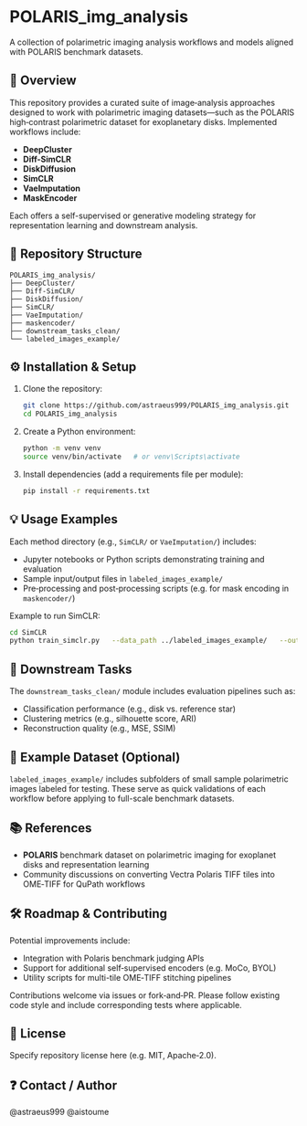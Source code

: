 # POLARIS_img_analysis

A collection of polarimetric imaging analysis workflows and models aligned with POLARIS benchmark datasets.

## 🚀 Overview

This repository provides a curated suite of image‑analysis approaches designed to work with polarimetric imaging datasets—such as the POLARIS high‑contrast polarimetric dataset for exoplanetary disks. Implemented workflows include:

- **DeepCluster**
- **Diff-SimCLR**
- **DiskDiffusion**
- **SimCLR**
- **VaeImputation**
- **MaskEncoder**

Each offers a self-supervised or generative modeling strategy for representation learning and downstream analysis.

## 🧭 Repository Structure

```
POLARIS_img_analysis/
├── DeepCluster/
├── Diff‑SimCLR/
├── DiskDiffusion/
├── SimCLR/
├── VaeImputation/
├── maskencoder/
├── downstream_tasks_clean/
└── labeled_images_example/
```

## ⚙️ Installation & Setup

1. Clone the repository:
   ```bash
   git clone https://github.com/astraeus999/POLARIS_img_analysis.git
   cd POLARIS_img_analysis
   ```

2. Create a Python environment:
   ```bash
   python -m venv venv
   source venv/bin/activate   # or venv\Scripts\activate
   ```

3. Install dependencies (add a requirements file per module):
   ```bash
   pip install -r requirements.txt
   ```

## 💡 Usage Examples

Each method directory (e.g., `SimCLR/` or `VaeImputation/`) includes:

- Jupyter notebooks or Python scripts demonstrating training and evaluation
- Sample input/output files in `labeled_images_example/`
- Pre‑processing and post‑processing scripts (e.g. for mask encoding in `maskencoder/`)

Example to run SimCLR:

```bash
cd SimCLR
python train_simclr.py   --data_path ../labeled_images_example/   --output_dir ./checkpoints
```

## 🎯 Downstream Tasks

The `downstream_tasks_clean/` module includes evaluation pipelines such as:

- Classification performance (e.g., disk vs. reference star)
- Clustering metrics (e.g., silhouette score, ARI)
- Reconstruction quality (e.g., MSE, SSIM)

## 🧪 Example Dataset (Optional)

`labeled_images_example/` includes subfolders of small sample polarimetric images labeled for testing. These serve as quick validations of each workflow before applying to full-scale benchmark datasets.

## 📚 References

- **POLARIS** benchmark dataset on polarimetric imaging for exoplanet disks and representation learning  
- Community discussions on converting Vectra Polaris TIFF tiles into OME‑TIFF for QuPath workflows

## 🛠️ Roadmap & Contributing

Potential improvements include:

- Integration with Polaris benchmark judging APIs  
- Support for additional self‑supervised encoders (e.g. MoCo, BYOL)  
- Utility scripts for multi-tile OME‑TIFF stitching pipelines  

Contributions welcome via issues or fork‑and‑PR. Please follow existing code style and include corresponding tests where applicable.

## 📄 License

Specify repository license here (e.g. MIT, Apache‑2.0).

## ❓ Contact / Author
@astraeus999
@aistoume
